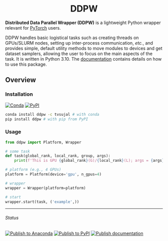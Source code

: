 <h1 align="center">DDPW</h1>

**Distributed Data Parallel Wrapper (DDPW)** is a lightweight Python wrapper
relevant for [PyTorch](https://pytorch.org/) users.

DDPW handles basic logistical tasks such as creating threads on GPUs/SLURM
nodes, setting up inter-process communication, _etc._, and provides simple,
default utility methods to move modules to devices and get dataset samplers,
allowing the user to focus on the main aspects of the task. It is written in
Python 3.10. The [documentation](https://ddpw.projects.sujal.tv) contains
details on how to use this package.

## Overview

### Installation

[![Conda](https://img.shields.io/conda/v/tvsujal/ddpw)](https://anaconda.org/tvsujal/ddpw)
[![PyPI](https://img.shields.io/pypi/v/ddpw)](https://pypi.org/project/ddpw/)

```bash
conda install ddpw -c tvsujal # with conda
pip install ddpw # with pip from PyPI
```

### Usage

```python
from ddpw import Platform, Wrapper

# some task
def task(global_rank, local_rank, group, args):
    print(f'This is GPU {global_rank}(G)/{local_rank}(L); args = {args}') 

# platform (e.g., 4 GPUs)
platform = Platform(device='gpu', n_gpus=4)

# wrapper
wrapper = Wrapper(platform=platform)

# start
wrapper.start(task, ('example',))
```

---

###### Status

[![Publish to Anaconda](https://github.com/sujaltv/ddpw/actions/workflows/conda_publish.yaml/badge.svg)](https://github.com/sujaltv/ddpw/actions/workflows/conda_publish.yaml)
[![Publish to PyPI](https://github.com/sujaltv/ddpw/actions/workflows/pypi_publish.yaml/badge.svg)](https://github.com/sujaltv/ddpw/actions/workflows/pypi_publish.yaml)
[![Publish documentation](https://github.com/sujaltv/ddpw/actions/workflows/s3_publish.yaml/badge.svg)](https://github.com/sujaltv/ddpw/actions/workflows/s3_publish.yaml)

